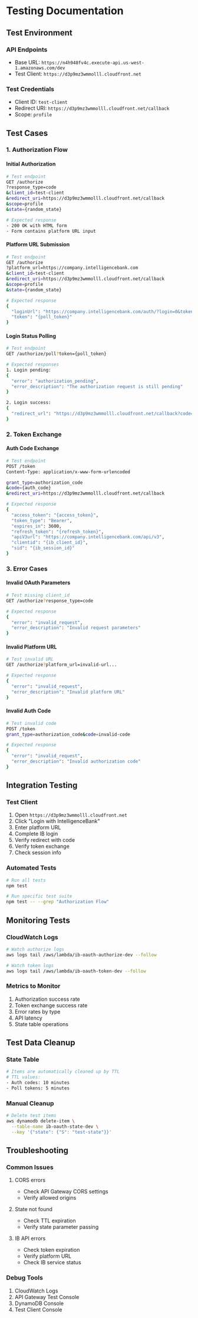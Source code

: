 # Testing Documentation

## Test Environment

### API Endpoints
- Base URL: `https://n4h948fv4c.execute-api.us-west-1.amazonaws.com/dev`
- Test Client: `https://d3p9mz3wmmolll.cloudfront.net`

### Test Credentials
- Client ID: `test-client`
- Redirect URI: `https://d3p9mz3wmmolll.cloudfront.net/callback`
- Scope: `profile`

## Test Cases

### 1. Authorization Flow

#### Initial Authorization
```bash
# Test endpoint
GET /authorize
?response_type=code
&client_id=test-client
&redirect_uri=https://d3p9mz3wmmolll.cloudfront.net/callback
&scope=profile
&state={random_state}

# Expected response
- 200 OK with HTML form
- Form contains platform URL input
```

#### Platform URL Submission
```bash
# Test endpoint
GET /authorize
?platform_url=https://company.intelligencebank.com
&client_id=test-client
&redirect_uri=https://d3p9mz3wmmolll.cloudfront.net/callback
&scope=profile
&state={random_state}

# Expected response
{
  "loginUrl": "https://company.intelligencebank.com/auth/?login=0&token={ib_token}",
  "token": "{poll_token}"
}
```

#### Login Status Polling
```bash
# Test endpoint
GET /authorize/poll?token={poll_token}

# Expected responses
1. Login pending:
{
  "error": "authorization_pending",
  "error_description": "The authorization request is still pending"
}

2. Login success:
{
  "redirect_url": "https://d3p9mz3wmmolll.cloudfront.net/callback?code={auth_code}&state={state}"
}
```

### 2. Token Exchange

#### Auth Code Exchange
```bash
# Test endpoint
POST /token
Content-Type: application/x-www-form-urlencoded

grant_type=authorization_code
&code={auth_code}
&redirect_uri=https://d3p9mz3wmmolll.cloudfront.net/callback

# Expected response
{
  "access_token": "{access_token}",
  "token_type": "Bearer",
  "expires_in": 3600,
  "refresh_token": "{refresh_token}",
  "apiV3url": "https://company.intelligencebank.com/api/v3",
  "clientid": "{ib_client_id}",
  "sid": "{ib_session_id}"
}
```

### 3. Error Cases

#### Invalid OAuth Parameters
```bash
# Test missing client_id
GET /authorize?response_type=code

# Expected response
{
  "error": "invalid_request",
  "error_description": "Invalid request parameters"
}
```

#### Invalid Platform URL
```bash
# Test invalid URL
GET /authorize?platform_url=invalid-url...

# Expected response
{
  "error": "invalid_request",
  "error_description": "Invalid platform URL"
}
```

#### Invalid Auth Code
```bash
# Test invalid code
POST /token
grant_type=authorization_code&code=invalid-code

# Expected response
{
  "error": "invalid_request",
  "error_description": "Invalid authorization code"
}
```

## Integration Testing

### Test Client
1. Open `https://d3p9mz3wmmolll.cloudfront.net`
2. Click "Login with IntelligenceBank"
3. Enter platform URL
4. Complete IB login
5. Verify redirect with code
6. Verify token exchange
7. Check session info

### Automated Tests
```bash
# Run all tests
npm test

# Run specific test suite
npm test -- --grep "Authorization Flow"
```

## Monitoring Tests

### CloudWatch Logs
```bash
# Watch authorize logs
aws logs tail /aws/lambda/ib-oauth-authorize-dev --follow

# Watch token logs
aws logs tail /aws/lambda/ib-oauth-token-dev --follow
```

### Metrics to Monitor
1. Authorization success rate
2. Token exchange success rate
3. Error rates by type
4. API latency
5. State table operations

## Test Data Cleanup

### State Table
```bash
# Items are automatically cleaned up by TTL
# TTL values:
- Auth codes: 10 minutes
- Poll tokens: 5 minutes
```

### Manual Cleanup
```bash
# Delete test items
aws dynamodb delete-item \
  --table-name ib-oauth-state-dev \
  --key '{"state": {"S": "test-state"}}'
```

## Troubleshooting

### Common Issues
1. CORS errors
   - Check API Gateway CORS settings
   - Verify allowed origins

2. State not found
   - Check TTL expiration
   - Verify state parameter passing

3. IB API errors
   - Check token expiration
   - Verify platform URL
   - Check IB service status

### Debug Tools
1. CloudWatch Logs
2. API Gateway Test Console
3. DynamoDB Console
4. Test Client Console
